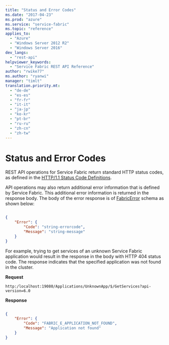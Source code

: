 ```yaml
---
title: "Status and Error Codes"
ms.date: "2017-04-23"
ms.prod: "azure"
ms.service: "service-fabric"
ms.topic: "reference"
applies_to:
  - "Azure"
  - "Windows Server 2012 R2"
  - "Windows Server 2016"
dev_langs:
  - "rest-api"
helpviewer_keywords:
  - "Service Fabric REST API Reference"
author: "rwike77"
ms.author: "ryanwi"
manager: "timlt"
translation.priority.mt:
  - "de-de"
  - "es-es"
  - "fr-fr"
  - "it-it"
  - "ja-jp"
  - "ko-kr"
  - "pt-br"
  - "ru-ru"
  - "zh-cn"
  - "zh-tw"
---
```


# Status and Error Codes
REST API operations for Service Fabric return standard HTTP status codes, as defined in the [HTTP/1.1 Status Code Definitions](http://www.w3.org/Protocols/rfc2616/rfc2616-sec10.html).  

API operations may also return additional error information that is defined by Service Fabric. This additional error information is returned in the response body. The body of the error response is of [FabricError](sfclient-v60-model-FabricError.md) schema as shown below:

```json

{
    "Error": {
        "Code": "string-errorcode",
        "Message": "string-message"
    }
}

```  


For example, trying to get services of an unknown Service Fabric application would result in the response in the body with HTTP 404 status code. The response indicates that the specified application was not found in the cluster.

**Request**

```
http:/localhost:19080/Applications/UnknownApp/$/GetServices?api-version=6.0

```

**Response**

```json

{
    "Error": {
        "Code": "FABRIC_E_APPLICATION_NOT_FOUND",
        "Message": "Application not found"
    }
}

```
